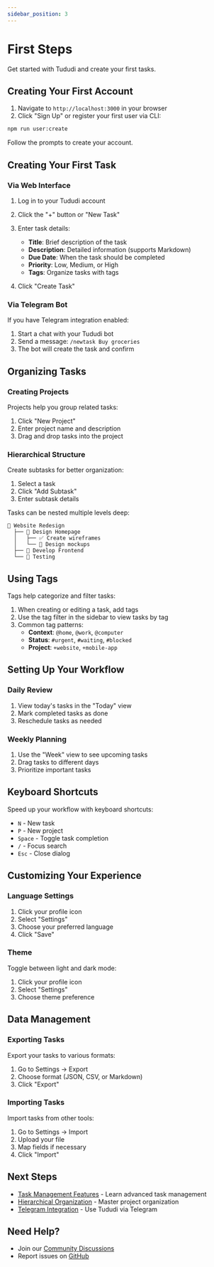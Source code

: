 ```yaml
---
sidebar_position: 3
---
```


# First Steps

Get started with Tududi and create your first tasks.

## Creating Your First Account

1. Navigate to `http://localhost:3000` in your browser
2. Click "Sign Up" or register your first user via CLI:

```bash
npm run user:create
```

Follow the prompts to create your account.

## Creating Your First Task

### Via Web Interface

1. Log in to your Tududi account
2. Click the "+" button or "New Task"
3. Enter task details:
   - **Title**: Brief description of the task
   - **Description**: Detailed information (supports Markdown)
   - **Due Date**: When the task should be completed
   - **Priority**: Low, Medium, or High
   - **Tags**: Organize tasks with tags

4. Click "Create Task"

### Via Telegram Bot

If you have Telegram integration enabled:

1. Start a chat with your Tududi bot
2. Send a message: `/newtask Buy groceries`
3. The bot will create the task and confirm

## Organizing Tasks

### Creating Projects

Projects help you group related tasks:

1. Click "New Project"
2. Enter project name and description
3. Drag and drop tasks into the project

### Hierarchical Structure

Create subtasks for better organization:

1. Select a task
2. Click "Add Subtask"
3. Enter subtask details

Tasks can be nested multiple levels deep:

```
📁 Website Redesign
  ├── 📝 Design Homepage
  │   ├── ✅ Create wireframes
  │   └── 📝 Design mockups
  ├── 📝 Develop Frontend
  └── 📝 Testing
```

## Using Tags

Tags help categorize and filter tasks:

1. When creating or editing a task, add tags
2. Use the tag filter in the sidebar to view tasks by tag
3. Common tag patterns:
   - **Context**: `@home`, `@work`, `@computer`
   - **Status**: `#urgent`, `#waiting`, `#blocked`
   - **Project**: `+website`, `+mobile-app`

## Setting Up Your Workflow

### Daily Review

1. View today's tasks in the "Today" view
2. Mark completed tasks as done
3. Reschedule tasks as needed

### Weekly Planning

1. Use the "Week" view to see upcoming tasks
2. Drag tasks to different days
3. Prioritize important tasks

## Keyboard Shortcuts

Speed up your workflow with keyboard shortcuts:

- `N` - New task
- `P` - New project
- `Space` - Toggle task completion
- `/` - Focus search
- `Esc` - Close dialog

## Customizing Your Experience

### Language Settings

1. Click your profile icon
2. Select "Settings"
3. Choose your preferred language
4. Click "Save"

### Theme

Toggle between light and dark mode:

1. Click your profile icon
2. Select "Settings"
3. Choose theme preference

## Data Management

### Exporting Tasks

Export your tasks to various formats:

1. Go to Settings → Export
2. Choose format (JSON, CSV, or Markdown)
3. Click "Export"

### Importing Tasks

Import tasks from other tools:

1. Go to Settings → Import
2. Upload your file
3. Map fields if necessary
4. Click "Import"

## Next Steps

- [Task Management Features](/features/task-management) - Learn advanced task management
- [Hierarchical Organization](/features/hierarchical-organization) - Master project organization
- [Telegram Integration](/features/telegram-integration) - Use Tududi via Telegram

## Need Help?

- Join our [Community Discussions](https://github.com/tududi/tududi/discussions)
- Report issues on [GitHub](https://github.com/tududi/tududi/issues)
